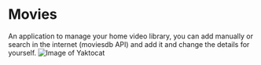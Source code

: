 # Movies
An application to manage your home video library, you can add manually or search in the internet (moviesdb API) and add it and change the details for yourself. 
![Image of Yaktocat](https://octodex.github.com/images/yaktocat.png)
